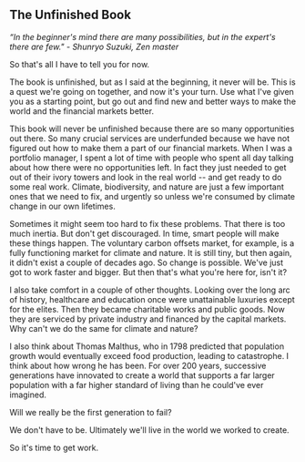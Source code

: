 ## The Unfinished Book

_“In the beginner's mind there are many possibilities, but in the expert's there are few." - Shunryo Suzuki, Zen master_

So that's all I have to tell you for now.

The book is unfinished, but as I said at the beginning, it never will be.  This is a quest we're going on together, and now it's your turn.  Use what I've given you as a starting point, but go out and find new and better ways to make the world and the financial markets better.

This book will never be unfinished because there are so many opportunities out there.  So many crucial services are underfunded because we have not figured out how to make them a part of our financial markets.  When I was a portfolio manager, I spent a lot of time with people who spent all day talking about how there were no opportunities left.  In fact they just needed to get out of their ivory towers and look in the real world -- and get ready to do some real work.  Climate, biodiversity, and nature are just a few important ones that we need to fix, and urgently so unless we're consumed by climate change in our own lifetimes.

Sometimes it might seem too hard to fix these problems.  That there is too much inertia.  But don't get discouraged.  In time, smart people will make these things happen.  The voluntary carbon offsets market, for example, is a fully functioning market for climate and nature.  It is still tiny, but then again, it didn't exist a couple of decades ago.  So change is possible.  We've just got to work faster and bigger.  But then that's what you're here for, isn't it?

I also take comfort in a couple of other thoughts.  Looking over the long arc of history, healthcare and education once were unattainable luxuries except for the elites.  Then they became charitable works and public goods.  Now they are serviced by private industry and financed by the capital markets.  Why can't we do the same for climate and nature?

I also think about Thomas Malthus, who in 1798 predicted that population growth would eventually exceed food production, leading to catastrophe.  I think about how wrong he has been.  For over 200 years, successive generations have innovated to create a world that supports a far larger population with a far higher standard of living than he could've ever imagined.

Will we really be the first generation to fail?

We don't have to be.  Ultimately we'll live in the world we worked to create.  

So it's time to get work.


